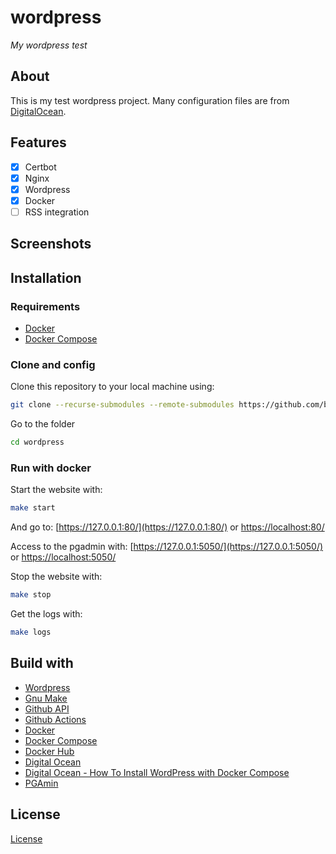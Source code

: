# wordpress

_My wordpress test_

## About

This is my test wordpress project.
Many configuration files are from [DigitalOcean](https://www.digitalocean.com/community/tutorials/how-to-install-wordpress-with-docker-compose).

## Features

- [x] Certbot
- [x] Nginx
- [x] Wordpress
- [x] Docker
- [ ] RSS integration

## Screenshots

## Installation

### Requirements

- [Docker](https://docs.docker.com/install/)
- [Docker Compose](https://docs.docker.com/compose/install/)

### Clone and config

Clone this repository to your local machine using:

```sh
git clone --recurse-submodules --remote-submodules https://github.com/bensuperpc/wordpress.git
```

Go to the folder

```sh
cd wordpress
```

### Run with docker

Start the website with:

```sh
make start
```

And go to: [https://127.0.0.1:80/](https://127.0.0.1:80/) or [https://localhost:80/](https://localhost:80/)

Access to the pgadmin with: [https://127.0.0.1:5050/](https://127.0.0.1:5050/) or [https://localhost:5050/](https://localhost:5050/)

Stop the website with:

```sh
make stop
```

Get the logs with:

```sh
make logs
```

## Build with

- [Wordpress](https://wordpress.org/)
- [Gnu Make](https://www.gnu.org/software/make/)
- [Github API](https://docs.github.com/en/rest)
- [Github Actions](https://docs.github.com/en/actions)
- [Docker](https://www.docker.com/)
- [Docker Compose](https://docs.docker.com/compose/)
- [Docker Hub](https://hub.docker.com/)
- [Digital Ocean](https://www.digitalocean.com/)
- [Digital Ocean - How To Install WordPress with Docker Compose](https://www.digitalocean.com/community/tutorials/how-to-install-wordpress-with-docker-compose)
- [PGAmin](https://www.pgadmin.org/)

## License

[License](LICENSE)

